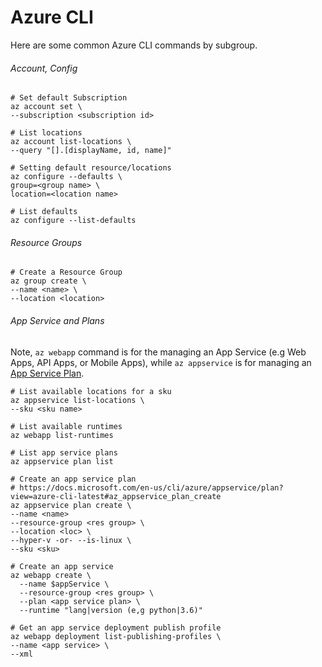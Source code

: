 # Azure CLI

Here are some common Azure CLI commands by subgroup.

###### Account, Config
```shell
# Set default Subscription
az account set \
--subscription <subscription id>

# List locations
az account list-locations \
--query "[].[displayName, id, name]"

# Setting default resource/locations
az configure --defaults \
group=<group name> \
location=<location name>

# List defaults
az configure --list-defaults
```

###### Resource Groups
```shell
# Create a Resource Group
az group create \
--name <name> \
--location <location> 
```

###### App Service and Plans

Note, `az webapp` command is for the managing an App Service (e.g Web Apps, API Apps, or Mobile Apps), while `az appservice` is for managing an [App Service Plan](https://docs.microsoft.com/en-us/azure/app-service/overview-hosting-plans).

```shell
# List available locations for a sku
az appservice list-locations \
--sku <sku name>

# List available runtimes
az webapp list-runtimes

# List app service plans
az appservice plan list

# Create an app service plan 
# https://docs.microsoft.com/en-us/cli/azure/appservice/plan?view=azure-cli-latest#az_appservice_plan_create
az appservice plan create \
--name <name>
--resource-group <res group> \
--location <loc> \
--hyper-v -or- --is-linux \
--sku <sku>

# Create an app service
az webapp create \
  --name $appService \
  --resource-group <res group> \
  --plan <app service plan> \
  --runtime "lang|version (e,g python|3.6)"

# Get an app service deployment publish profile
az webapp deployment list-publishing-profiles \
--name <app service> \
--xml 
```


